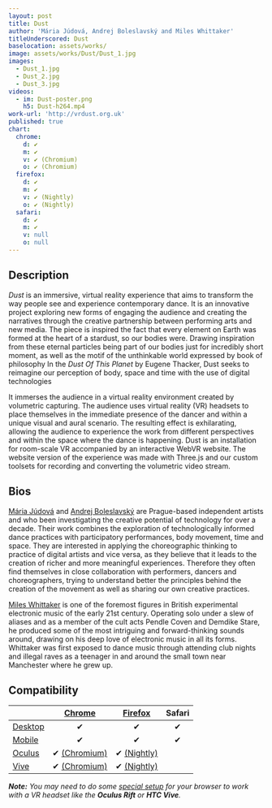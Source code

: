 ```yaml
---
layout: post
title: Dust
author: 'Mária Júdová, Andrej Boleslavský and Miles Whittaker'
titleUnderscored: Dust
baselocation: assets/works/
image: assets/works/Dust/Dust_1.jpg
images:
  - Dust_1.jpg
  - Dust_2.jpg
  - Dust_3.jpg
videos:
  - im: Dust-poster.png
    h5: Dust-h264.mp4
work-url: 'http://vrdust.org.uk'
published: true
chart:
  chrome:
    d: ✔
    m: ✔
    v: ✔ (Chromium)
    o: ✔ (Chromium)
  firefox:
    d: ✔
    m: ✔
    v: ✔ (Nightly)
    o: ✔ (Nightly)
  safari:
    d: ✔
    m: ✔
    v: null
    o: null
---
```


<div class="box" markdown="1">

## Description
*Dust* is an immersive, virtual reality experience that aims to transform the way people see and experience contemporary dance. It is an innovative project exploring new forms of engaging the audience and creating the narratives through the creative partnership between performing arts and new media. The piece is inspired the fact that every element on Earth was formed at the heart of a stardust, so our bodies were. Drawing inspiration from these eternal particles being part of our bodies just for incredibly short moment, as well as the motif of the unthinkable world expressed by book of philosophy In the *Dust Of This Planet* by Eugene Thacker, Dust seeks to reimagine our perception of body, space and time with the use of digital technologies

It immerses the audience in a virtual reality environment created by volumetric capturing. The audience uses virtual reality (VR) headsets to place themselves in the immediate presence of the dancer and within a unique visual and aural scenario. The resulting effect is exhilarating, allowing the audience to experience the work from different perspectives and within the space where the dance is happening. Dust is an installation for room-scale VR accompanied by an interactive WebVR website. The website version of the experience was made with Three.js and our custom toolsets for recording and converting the volumetric video stream.

## Bios	
[Mária Júdová](http://mariajudova.net/) and [Andrej Boleslavský](http://id144.org) are Prague-based independent artists and who been investigating the creative potential of technology for over a decade. Their work combines the exploration of technologically informed dance practices with participatory performances, body movement, time and space. They are interested in applying the choreographic thinking to practice of digital artists and vice versa, as they believe that it leads to the creation of richer and more meaningful experiences. Therefore they often find themselves in close collaboration with performers, dancers and choreographers, trying to understand better the principles behind the creation of the movement as well as sharing our own creative practices. 

[Miles Whittaker](http://modern-love.co.uk/) is one of the foremost figures in British experimental electronic music of the early 21st century. Operating solo under a slew of aliases and as a member of the cult acts Pendle Coven and Demdike Stare, he produced some of the most intriguing and forward-thinking sounds around, drawing on his deep love of electronic music in all its forms. Whittaker was first exposed to dance music through attending club nights and illegal raves as a teenager in and around the small town near Manchester where he grew up.

</div>

<div class="box" markdown="1">

## Compatibility

|            |[Chrome][2]      |[Firefox][4]     |Safari  
|------------|:---------------:|:---------------:|:---------:
|[Desktop][7]|✔                |✔                |✔     
|[Mobile][8] |✔                |✔                |✔     
|[Oculus][9] |✔ [(Chromium)][3]|✔ [(Nightly)][5] |      
|[Vive][10]  |✔ [(Chromium)][3]|✔ [(Nightly)][5] |      

[1]:instructions.html#edge-ins
[2]:instructions.html#chrome-ins 
[3]:instructions.html#chromium-ins 
[4]:instructions.html#firefox-ins 
[5]:instructions.html#firefoxnightly-ins 
[6]:instructions.html#safari-ins 
[7]:instructions.html#desktop-ins
[8]:https://vr.google.com/cardboard/
[9]:https://www.oculus.com/rift/
[10]:https://www.vive.com/
[11]:https://vr.google.com/daydream/
[12]:instructions.html

***Note:** You may need to do some [special setup][12] for your browser to work with a VR headset like the **Oculus Rift** or **HTC Vive**.*

</div>
